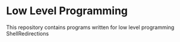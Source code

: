 # Low Level Programming
This repository contains programs written for low level programming
ShellRedirections
